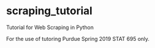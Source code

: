 # scraping_tutorial
Tutorial for Web Scraping in Python

For the use of tutoring Purdue Spring 2019 STAT 695 only.
